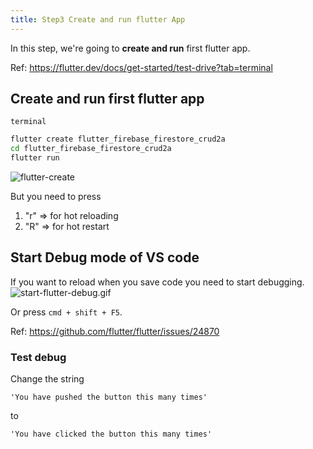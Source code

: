 ```yaml
---
title: Step3 Create and run flutter App
---
```


In this step, we're going to **create and run** first flutter app.

Ref: https://flutter.dev/docs/get-started/test-drive?tab=terminal

## Create and run first flutter app

`terminal`
```bash
flutter create flutter_firebase_firestore_crud2a
cd flutter_firebase_firestore_crud2a
flutter run
```
![flutter-create](https://flutter.dev/assets/get-started/ios/starter-app-5e284e57b8dce587ea1dfdac7da616e6ec9dc263a409a9a8f99cf836340f47b8.png)

But you need to press

1. "r" => for hot reloading
2. "R" => for hot restart


## Start Debug mode of VS code
If you want to reload when you save code you need to start debugging.
![start-flutter-debug.gif](https://storage.googleapis.com/coderhackers-assets/flutter_firebase_firestore_crud2a/start-flutter-debug.gif)

Or press `cmd + shift + F5`.

Ref: https://github.com/flutter/flutter/issues/24870

### Test debug
Change the string
```
'You have pushed the button this many times'
```
to

```
'You have clicked the button this many times'
```
<!--stackedit_data:
eyJoaXN0b3J5IjpbLTE4NDk0MzAxNDldfQ==
-->